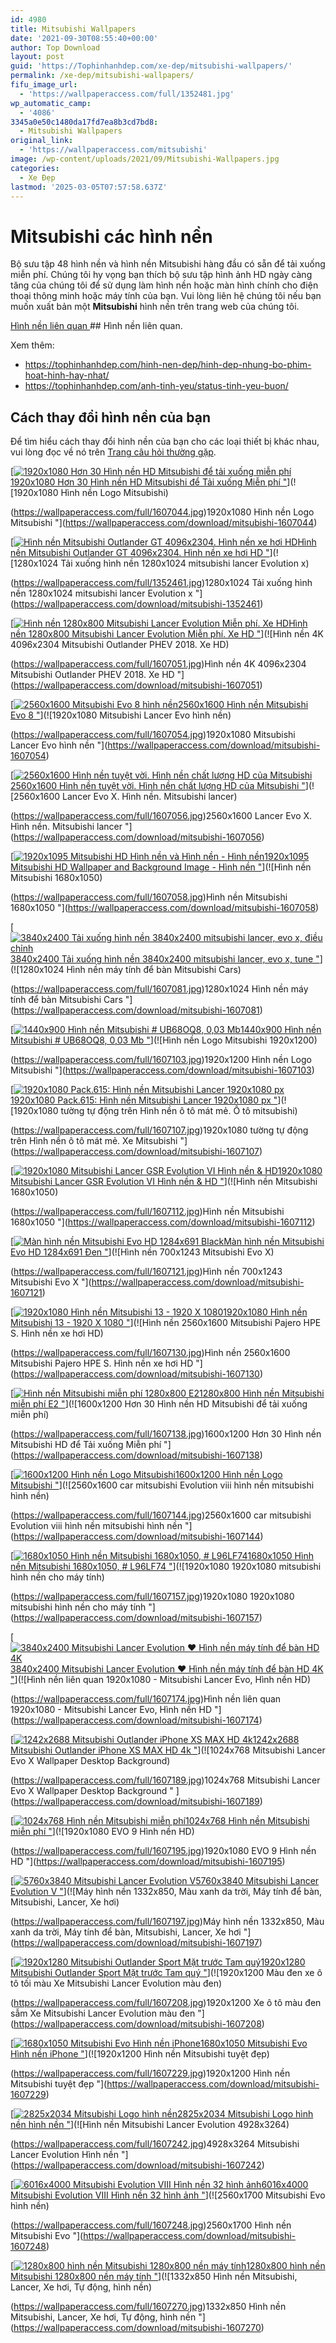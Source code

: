 ```yaml
---
id: 4980
title: Mitsubishi Wallpapers
date: '2021-09-30T08:55:40+00:00'
author: Top Download
layout: post
guid: 'https://Tophinhanhdep.com/xe-dep/mitsubishi-wallpapers/'
permalink: /xe-dep/mitsubishi-wallpapers/
fifu_image_url:
  - 'https://wallpaperaccess.com/full/1352481.jpg'
wp_automatic_camp:
  - '4086'
3345a0e50c1480da17fd7ea8b3cd7bd8:
  - Mitsubishi Wallpapers
original_link:
  - 'https://wallpaperaccess.com/mitsubishi'
image: /wp-content/uploads/2021/09/Mitsubishi-Wallpapers.jpg
categories:
  - Xe Đẹp
lastmod: '2025-03-05T07:57:58.637Z'
---
```

# Mitsubishi các hình nền

Bộ sưu tập 48 hình nền và hình nền Mitsubishi hàng đầu có sẵn để tải xuống miễn phí. Chúng tôi hy vọng bạn thích bộ sưu tập hình ảnh HD ngày càng tăng của chúng tôi để sử dụng làm hình nền hoặc màn hình chính cho điện thoại thông minh hoặc máy tính của bạn. Vui lòng liên hệ chúng tôi nếu bạn muốn xuất bản một **Mitsubishi** hình nền trên trang web của chúng tôi.

[Hình nền liên quan ](#related) ## Hình nền liên quan.

   
 Xem thêm:

   
- <https://tophinhanhdep.com/hinh-nen-dep/hinh-dep-nhung-bo-phim-hoat-hinh-hay-nhat/>
- <https://tophinhanhdep.com/anh-tinh-yeu/status-tinh-yeu-buon/>

## Cách thay đổi hình nền của bạn

Để tìm hiểu cách thay đổi hình nền của bạn cho các loại thiết bị khác nhau, vui lòng đọc về nó trên [Trang câu hỏi thường gặp](https://tophinhanhdep.com/faq/).

  
[[![1920x1080 Hơn 30 Hình nền HD Mitsubishi để tải xuống miễn phí](https://wallpaperaccess.com/full/1352481.jpg)1920x1080 Hơn 30 Hình nền HD Mitsubishi để Tải xuống Miễn phí "](https://wallpaperaccess.com/download/mitsubishi-1352481)](![1920x1080 Hình nền Logo Mitsubishi)

(https://wallpaperaccess.com/full/1607044.jpg)1920x1080 Hình nền Logo Mitsubishi "](https://wallpaperaccess.com/download/mitsubishi-1607044)

[[![Hình nền Mitsubishi Outlander GT 4096x2304.  Hình nền xe hơi HD](https://wallpaperaccess.com/full/1607045.jpg)Hình nền Mitsubishi Outlander GT 4096x2304. Hình nền xe hơi HD "](https://wallpaperaccess.com/download/mitsubishi-1607045)](![1280x1024 Tải xuống hình nền 1280x1024 mitsubishi lancer Evolution x)

(https://wallpaperaccess.com/full/1352461.jpg)1280x1024 Tải xuống hình nền 1280x1024 mitsubishi lancer Evolution x "](https://wallpaperaccess.com/download/mitsubishi-1352461)

[[![Hình nền 1280x800 Mitsubishi Lancer Evolution Miễn phí.  Xe HD](https://wallpaperaccess.com/full/1607050.jpg)Hình nền 1280x800 Mitsubishi Lancer Evolution Miễn phí. Xe HD "](https://wallpaperaccess.com/download/mitsubishi-1607050)](![Hình nền 4K 4096x2304 Mitsubishi Outlander PHEV 2018.  Xe HD)

(https://wallpaperaccess.com/full/1607051.jpg)Hình nền 4K 4096x2304 Mitsubishi Outlander PHEV 2018. Xe HD "](https://wallpaperaccess.com/download/mitsubishi-1607051)

[[![2560x1600 Mitsubishi Evo 8 hình nền](https://wallpaperaccess.com/full/1352466.jpg)2560x1600 Hình nền Mitsubishi Evo 8 "](https://wallpaperaccess.com/download/mitsubishi-1352466)](![1920x1080 Mitsubishi Lancer Evo hình nền)

(https://wallpaperaccess.com/full/1607054.jpg)1920x1080 Mitsubishi Lancer Evo hình nền "](https://wallpaperaccess.com/download/mitsubishi-1607054)

[[![2560x1600 Hình nền tuyệt vời.  Hình nền chất lượng HD của Mitsubishi](https://wallpaperaccess.com/full/1607055.jpg)2560x1600 Hình nền tuyệt vời. Hình nền chất lượng HD của Mitsubishi "](https://wallpaperaccess.com/download/mitsubishi-1607055)](![2560x1600 Lancer Evo X. Hình nền.  Mitsubishi lancer)

(https://wallpaperaccess.com/full/1607056.jpg)2560x1600 Lancer Evo X. Hình nền. Mitsubishi lancer "](https://wallpaperaccess.com/download/mitsubishi-1607056)

[[![1920x1095 Mitsubishi HD Hình nền và Hình nền - Hình nền](https://wallpaperaccess.com/full/1352470.jpg)1920x1095 Mitsubishi HD Wallpaper and Background Image - Hình nền "](https://wallpaperaccess.com/download/mitsubishi-1352470)](![Hình nền Mitsubishi 1680x1050)

(https://wallpaperaccess.com/full/1607058.jpg)Hình nền Mitsubishi 1680x1050 "](https://wallpaperaccess.com/download/mitsubishi-1607058)

[[![3840x2400 Tải xuống hình nền 3840x2400 mitsubishi lancer, evo x, điều chỉnh](https://wallpaperaccess.com/full/1607074.jpg)3840x2400 Tải xuống hình nền 3840x2400 mitsubishi lancer, evo x, tune "](https://wallpaperaccess.com/download/mitsubishi-1607074)](![1280x1024 Hình nền máy tính để bàn Mitsubishi Cars)

(https://wallpaperaccess.com/full/1607081.jpg)1280x1024 Hình nền máy tính để bàn Mitsubishi Cars "](https://wallpaperaccess.com/download/mitsubishi-1607081)

[[![1440x900 Hình nền Mitsubishi # UB68OQ8, 0,03 Mb](https://wallpaperaccess.com/full/1607098.jpg)1440x900 Hình nền Mitsubishi # UB68OQ8, 0,03 Mb "](https://wallpaperaccess.com/download/mitsubishi-1607098)](![Hình nền Logo Mitsubishi 1920x1200)

(https://wallpaperaccess.com/full/1607103.jpg)1920x1200 Hình nền Logo Mitsubishi "](https://wallpaperaccess.com/download/mitsubishi-1607103)

[[![1920x1080 Pack.615: Hình nền Mitsubishi Lancer 1920x1080 px](https://wallpaperaccess.com/full/1607104.jpg)1920x1080 Pack.615: Hình nền Mitsubishi Lancer 1920x1080 px "](https://wallpaperaccess.com/download/mitsubishi-1607104)](![1920x1080 tường tự động trên Hình nền ô tô mát mẻ.  Ô tô mitsubishi)

(https://wallpaperaccess.com/full/1607107.jpg)1920x1080 tường tự động trên Hình nền ô tô mát mẻ. Xe Mitsubishi "](https://wallpaperaccess.com/download/mitsubishi-1607107)

[[![1920x1080 Mitsubishi Lancer GSR Evolution VI Hình nền & HD](https://wallpaperaccess.com/full/1607108.jpg)1920x1080 Mitsubishi Lancer GSR Evolution VI Hình nền &amp; HD "](https://wallpaperaccess.com/download/mitsubishi-1607108)](![Hình nền Mitsubishi 1680x1050)

(https://wallpaperaccess.com/full/1607112.jpg)Hình nền Mitsubishi 1680x1050 "](https://wallpaperaccess.com/download/mitsubishi-1607112)

[[![Màn hình nền Mitsubishi Evo HD 1284x691 Black](https://wallpaperaccess.com/full/1352523.jpg)Màn hình nền Mitsubishi Evo HD 1284x691 Đen "](https://wallpaperaccess.com/download/mitsubishi-1352523)](![Hình nền 700x1243 Mitsubishi Evo X)

(https://wallpaperaccess.com/full/1607121.jpg)Hình nền 700x1243 Mitsubishi Evo X "](https://wallpaperaccess.com/download/mitsubishi-1607121)

[[![1920x1080 Hình nền Mitsubishi 13 - 1920 X 1080](https://wallpaperaccess.com/full/1607126.jpg)1920x1080 Hình nền Mitsubishi 13 - 1920 X 1080 "](https://wallpaperaccess.com/download/mitsubishi-1607126)](![Hình nền 2560x1600 Mitsubishi Pajero HPE S.  Hình nền xe hơi HD)

(https://wallpaperaccess.com/full/1607130.jpg)Hình nền 2560x1600 Mitsubishi Pajero HPE S. Hình nền xe hơi HD "](https://wallpaperaccess.com/download/mitsubishi-1607130)

[[![Hình nền Mitsubishi miễn phí 1280x800 E2](https://wallpaperaccess.com/full/1607135.jpg)1280x800 Hình nền Mitsubishi miễn phí E2 "](https://wallpaperaccess.com/download/mitsubishi-1607135)](![1600x1200 Hơn 30 Hình nền HD Mitsubishi để tải xuống miễn phí)

(https://wallpaperaccess.com/full/1607138.jpg)1600x1200 Hơn 30 Hình nền Mitsubishi HD để Tải xuống Miễn phí "](https://wallpaperaccess.com/download/mitsubishi-1607138)

[[![1600x1200 Hình nền Logo Mitsubishi](https://wallpaperaccess.com/full/911331.jpg)1600x1200 Hình nền Logo Mitsubishi "](https://wallpaperaccess.com/download/mitsubishi-911331)](![2560x1600 car mitsubishi Evolution viii hình nền mitsubishi hình nền)

(https://wallpaperaccess.com/full/1607144.jpg)2560x1600 car mitsubishi Evolution viii hình nền mitsubishi hình nền "](https://wallpaperaccess.com/download/mitsubishi-1607144)

[[![1680x1050 Hình nền Mitsubishi 1680x1050, # L96LF74](https://wallpaperaccess.com/full/1607151.jpg)1680x1050 Hình nền Mitsubishi 1680x1050, # L96LF74 "](https://wallpaperaccess.com/download/mitsubishi-1607151)](![1920x1080 1920x1080 mitsubishi hình nền cho máy tính)

(https://wallpaperaccess.com/full/1607157.jpg)1920x1080 1920x1080 mitsubishi hình nền cho máy tính "](https://wallpaperaccess.com/download/mitsubishi-1607157)

[[![3840x2400 Mitsubishi Lancer Evolution ❤ Hình nền máy tính để bàn HD 4K](https://wallpaperaccess.com/full/1352518.jpg)3840x2400 Mitsubishi Lancer Evolution ❤ Hình nền máy tính để bàn HD 4K "](https://wallpaperaccess.com/download/mitsubishi-1352518)](![Hình nền liên quan 1920x1080 - Mitsubishi Lancer Evo, Hình nền HD)

(https://wallpaperaccess.com/full/1607174.jpg)Hình nền liên quan 1920x1080 - Mitsubishi Lancer Evo, Hình nền HD "](https://wallpaperaccess.com/download/mitsubishi-1607174)

[[![1242x2688 Mitsubishi Outlander iPhone XS MAX HD 4k](https://wallpaperaccess.com/full/1607181.jpg)1242x2688 Mitsubishi Outlander iPhone XS MAX HD 4k "](https://wallpaperaccess.com/download/mitsubishi-1607181)](![1024x768 Mitsubishi Lancer Evo X Wallpaper Desktop Background)

(https://wallpaperaccess.com/full/1607189.jpg)1024x768 Mitsubishi Lancer Evo X Wallpaper Desktop Background " ](https://wallpaperaccess.com/download/mitsubishi-1607189)

[[![1024x768 Hình nền Mitsubishi miễn phí](https://wallpaperaccess.com/full/1607192.jpg)1024x768 Hình nền Mitsubishi miễn phí "](https://wallpaperaccess.com/download/mitsubishi-1607192)](![1920x1080 EVO 9 Hình nền HD)

(https://wallpaperaccess.com/full/1607195.jpg)1920x1080 EVO 9 Hình nền HD "](https://wallpaperaccess.com/download/mitsubishi-1607195)

[[![5760x3840 Mitsubishi Lancer Evolution V](https://wallpaperaccess.com/full/1352499.jpg)5760x3840 Mitsubishi Lancer Evolution V "](https://wallpaperaccess.com/download/mitsubishi-1352499)](![Máy hình nền 1332x850, Màu xanh da trời, Máy tính để bàn, Mitsubishi, Lancer, Xe hơi)

(https://wallpaperaccess.com/full/1607197.jpg)Máy hình nền 1332x850, Màu xanh da trời, Máy tính để bàn, Mitsubishi, Lancer, Xe hơi "](https://wallpaperaccess.com/download/mitsubishi-1607197)

[[![1920x1280 Mitsubishi Outlander Sport Mặt trước Tam quý](https://wallpaperaccess.com/full/1607203.jpg)1920x1280 Mitsubishi Outlander Sport Mặt trước Tam quý "](https://wallpaperaccess.com/download/mitsubishi-1607203)](![1920x1200 Màu đen xe ô tô tối màu Xe Mitsubishi Lancer Evolution màu đen)

(https://wallpaperaccess.com/full/1607208.jpg)1920x1200 Xe ô tô màu đen sẫm Xe Mitsubishi Lancer Evolution màu đen "](https://wallpaperaccess.com/download/mitsubishi-1607208)

[[![1680x1050 Mitsubishi Evo Hình nền iPhone](https://wallpaperaccess.com/full/1607220.jpg)1680x1050 Mitsubishi Evo Hình nền iPhone "](https://wallpaperaccess.com/download/mitsubishi-1607220)](![1920x1200 Hình nền Mitsubishi tuyệt đẹp)

(https://wallpaperaccess.com/full/1607229.jpg)1920x1200 Hình nền Mitsubishi tuyệt đẹp "](https://wallpaperaccess.com/download/mitsubishi-1607229)

[[![2825x2034 Mitsubishi Logo hình nền](https://wallpaperaccess.com/full/1607237.jpg)2825x2034 Mitsubishi Logo hình nền hình nền "](https://wallpaperaccess.com/download/mitsubishi-1607237)](![Hình nền Mitsubishi Lancer Evolution 4928x3264)

(https://wallpaperaccess.com/full/1607242.jpg)4928x3264 Mitsubishi Lancer Evolution Hình nền "](https://wallpaperaccess.com/download/mitsubishi-1607242)

[[![6016x4000 Mitsubishi Evolution VIII Hình nền 32 hình ảnh](https://wallpaperaccess.com/full/1352513.jpg)6016x4000 Mitsubishi Evolution VIII Hình nền 32 hình ảnh "](https://wallpaperaccess.com/download/mitsubishi-1352513)](![2560x1700 Mitsubishi Evo hình nền)

(https://wallpaperaccess.com/full/1607248.jpg)2560x1700 Hình nền Mitsubishi Evo "](https://wallpaperaccess.com/download/mitsubishi-1607248)

[[![1280x800 hình nền Mitsubishi 1280x800 nền máy tính](https://wallpaperaccess.com/full/1607262.jpg)1280x800 hình nền Mitsubishi 1280x800 nền máy tính "](https://wallpaperaccess.com/download/mitsubishi-1607262)](![1332x850 Hình nền Mitsubishi, Lancer, Xe hơi, Tự động, hình nền)

(https://wallpaperaccess.com/full/1607270.jpg)1332x850 Hình nền Mitsubishi, Lancer, Xe hơi, Tự động, hình nền "](https://wallpaperaccess.com/download/mitsubishi-1607270)
